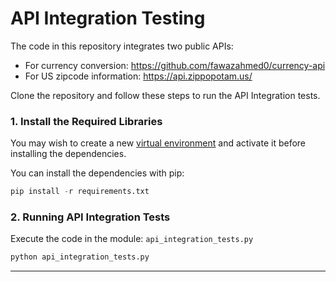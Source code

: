 # API Integration Testing

The code in this repository integrates two public APIs:
- For currency conversion: https://github.com/fawazahmed0/currency-api
- For US zipcode information: https://api.zippopotam.us/

Clone the repository and follow these steps to run the API Integration tests.

### 1. Install the Required Libraries

You may wish to create a new [virtual environment](https://docs.python.org/3/library/venv.html) and activate it before installing the dependencies.

You can install the dependencies with pip:

```python
pip install -r requirements.txt
```

### 2. Running API Integration Tests

Execute the code in the module: `api_integration_tests.py`

```python
python api_integration_tests.py
```
---
